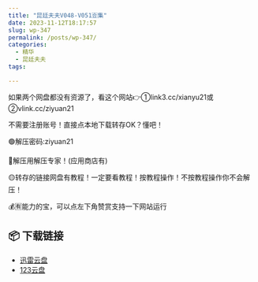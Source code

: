 ```yaml
---
title: "昆廷夫夫V048-V051🈴集"
date: 2023-11-12T18:17:57
slug: wp-347
permalink: /posts/wp-347/
categories:
  - 精华
  - 昆廷夫夫
tags:

---
```


如果两个网盘都没有资源了，看这个网站👉①link3.cc/xianyu21或②vlink.cc/ziyuan21

不需要注册账号！直接点本地下载转存OK？懂吧！

🟢解压密码:ziyuan21

🔵解压用解压专家！(应用商店有)

🟡转存的链接网盘有教程！一定要看教程！按教程操作！不按教程操作你不会解压！

💰🈶能力的宝，可以点左下角赞赏支持一下网站运行

## 📦 下载链接
- [迅雷云盘](https://blziyuan21.com/pay-download/347?key=5bc596651b&down_id=0)
- [123云盘](https://blziyuan21.com/pay-download/347?key=5bc596651b&down_id=1)

